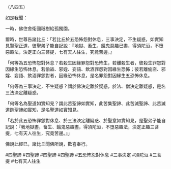 （八四五）

如是我聞：

一時，佛住舍衛國祇樹給孤獨園。

爾時，世尊告諸比丘：「若比丘於五恐怖怨對休息，三事決定，不生疑惑，如實知見賢聖正道，彼聖弟子能自記說：『地獄、畜生、餓鬼惡趣已盡，得須陀洹，不墮惡趣法，決定正向三菩提，七有天人往生，究竟苦邊。』

「何等為五恐怖怨對休息？若殺生因緣罪怨對恐怖生，若離殺生者，彼殺生罪怨對因緣生恐怖休息。若偷盜、邪婬、妄語、飲酒罪怨對因緣生恐怖；彼若離偷盜、邪婬、妄語、飲酒罪怨對者，因緣恐怖休息，是名罪怨對因緣生五恐怖休息。

「何等為三事決定，不生疑惑？謂於佛決定離於疑惑，於法、僧決定離疑惑，是名三法決定離疑惑。

「何等名為聖道如實知見？謂此苦聖諦如實知，此苦集聖諦、此苦滅聖諦、此苦滅道跡聖諦如實知，是名聖道如實知見。

「若於此五恐怖罪怨對休息、於三法決定離疑惑、於聖意如實知見，是聖弟子能自記說：『我地獄盡，畜生、餓鬼惡趣盡，得須陀洹，不墮惡趣法，決定正趣三菩提，七有天人往生，究竟苦邊。』」

佛說此經已，諸比丘聞佛所說，歡喜奉行。



#四聖諦
#四聖諦
#四聖諦
#四聖諦
#五恐怖怨對休息
#三事決定
#須陀洹
#三菩提
#七有天人往生
